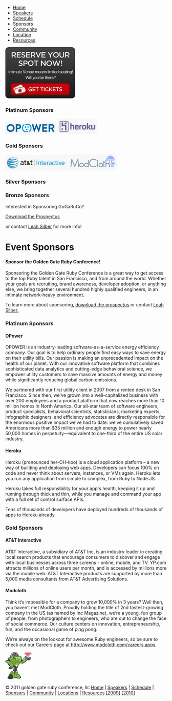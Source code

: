 -   [Home](index.html)
-   [Speakers](speakers.html)
-   [Schedule](schedule.html)
-   [Sponsors](sponsors.html)
-   [Community](community.html)
-   [Location](location.html)
-   [Resources](resources.html)

[](registration.html)[<img src="images/gin-get-tickets.png" id="gin-get-tickets" />](registration.html)

### Platinum Sponsors

[![](images/sponsor_opower.png)](#) [![](images/sponsor_heroku.png)](#)

### Gold Sponsors

[![](images/sponsor_att.png)](#) [![](images/sponsor_modcloth.png)](#)

### Silver Sponsors

  
  

### Bronze Sponsors

  
  

Interested in Sponsoring GoGaRuCo?

<a href="" id="sponsorbutton">Download the Prospectus</a>

or contact [Leah Silber](#) for more info!

Event Sponsors
==============

#### Sponsor the Golden Gate Ruby Conference!

Sponsoring the Golden Gate Ruby Conference is a great way to get access to the top Ruby talent in San Francisco, and from around the world. Whether your goals are recruiting, brand awareness, developer adoption, or anything else, we bring together several hundred highly qualified engineers, in an intimate network-heavy environment.

To learn more about sponsoring, [download the prospectus](#) or contact [Leah Silber.](#)

### Platinum Sponsors

#### OPower

OPOWER is an industry-leading software-as-a-service energy efficiency company. Our goal is to help ordinary people find easy ways to save energy on their utility bills. Our passion is making an unprecedented impact on the health of our planet. With our innovative software platform that combines sophisticated data analytics and cutting-edge behavioral science, we empower utility customers to save massive amounts of energy and money while significantly reducing global carbon emissions.

We partnered with our first utility client in 2007 from a rented desk in San Francisco. Since then, we've grown into a well-capitalized business with over 200 employees and a product platform that now reaches more than 10 million homes in North America. Our all-star team of software engineers, product specialists, behavioral scientists, statisticians, marketing experts, infographic designers, and efficiency advocates are directly responsible for the enormous positive impact we’ve had to date: we’ve cumulatively saved Americans more than $35 million and enough energy to power nearly 50,000 homes in perpetuity—equivalent to one-third of the entire US solar industry.

#### Heroku

Heroku (pronounced her-OH-koo) is a cloud application platform – a new way of building and deploying web apps. Developers can focus 100% on code and never think about servers, instances, or VMs again. Heroku lets you run any application from simple to complex, from Ruby to Node.JS.

Heroku takes full responsibility for your app's health, keeping it up and running through thick and thin, while you manage and command your app with a full set of control surface APIs.

Tens of thousands of developers have deployed hundreds of thousands of apps to Heroku already.

### Gold Sponsors

#### AT&T Interactive

AT&T Interactive, a subsidiary of AT&T Inc, is an industry leader in creating local search products that encourage consumers to discover and engage with local businesses across three screens - online, mobile, and TV. YP.com attracts millions of online users per month, and is accessed by millions more via the mobile web. AT&T Interactive products are supported by more than 5,000 media consultants from AT&T Advertising Solutions.

#### Modcloth

Think it’s impossible for a company to grow 10,000% in 3 years? Well then, you haven’t met ModCloth. Proudly holding the title of 2nd fastest-growing company in the US (as named by Inc Magazine), we’re a young, fun group of people, from photographers to engineers, who are out to change the face of social commerce. Our culture centers on innovation, entrepreneurship, fun, and the occasional game of ping pong.

We’re always on the lookout for awesome Ruby engineers, so be sure to check out our Careers page at <http://www.modcloth.com/careers.apps>.

<img src="images/footer_robot.png" class="footer-robot" />

© 2011 golden gate ruby conference, llc [Home](index.html) | [Speakers](speakers.html) | [Schedule](schedule.html) | [Sponsors](sponsors.html) | [Community](community.html) | [Locations](locations.html) | [Resources](resources.html) [\[2009\]](#) [\[2010\]](#)

